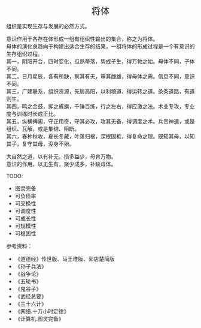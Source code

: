 <center><font size=5>将体</font></center>

组织是实现生存与发展的必然方式。<br>

意识作用于各存在体形成一组有组织性输出的集合，称之为将体。<br/>
母体的演化总趋向于构建出适合生存的结果，一组将体的形成过程是一个有意识的生存组织过程。<br/>
其一，阴阳开合，四时变化，瓜熟蒂落，势成子生，得万物之始。母体不同，子体不同。<br/>
其二，日月星辰，各有所缺，察其有无，审其雌雄，得母体之需。信息不同，意识不同。<br/>
其三，广建联系，组织资源，先居高阳，以利粮道，得运转之道。条条道路，有道则生。<br/>
其四，鸣之金鼓，挥之旌旗，千锤百练，行之左右，得应激之法。术业专攻，专业度与训练时长成正比。<br/>
其五，纵横捭阖，守正用奇，守其必攻，攻其无备，得调度之术。兵贵神速，或是组织、瓦解，或是集结、阻断。<br/>
其六，春种秋收，夏长冬藏，叶落归根，深根固柢，得复命之理。既知其母，以知其子，复守其母，没身不殆。<br/>

大自然之道，以有补无，损多益少，母育万物。<br/>
意识的作用，以无生有，聚少成多，补缺母体。<br/>

TODO: 
* 图灵完备
* 可负债率
* 可交换性
* 可调度性
* 可成长性
* 可规模性
* 可稳固性

参考资料：
* 《道德经》传世版、马王堆版、郭店楚简版
* 《孙子兵法》
* 《战争论》
* 《五轮书》
* 《鬼谷子》
* 《武经总要》
* 《三十六计》
* 《网络.十万小时定律》
* 《计算机.图灵完备》

